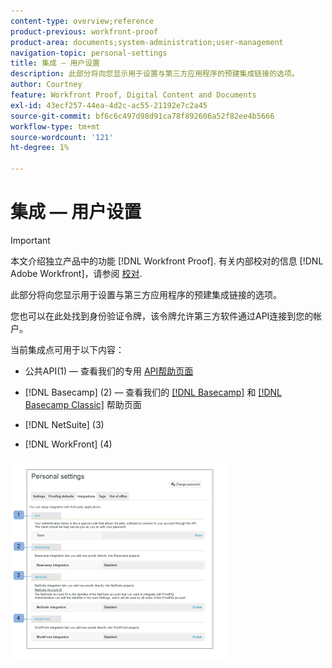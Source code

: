 ```yaml
---
content-type: overview;reference
product-previous: workfront-proof
product-area: documents;system-administration;user-management
navigation-topic: personal-settings
title: 集成 — 用户设置
description: 此部分将向您显示用于设置与第三方应用程序的预建集成链接的选项。
author: Courtney
feature: Workfront Proof, Digital Content and Documents
exl-id: 43ecf257-44ea-4d2c-ac55-21192e7c2a45
source-git-commit: bf6c6c497d98d91ca78f892606a52f82ee4b5666
workflow-type: tm+mt
source-wordcount: '121'
ht-degree: 1%

---
```


# 集成 — 用户设置

>[!IMPORTANT]
>
>本文介绍独立产品中的功能 [!DNL Workfront Proof]. 有关内部校对的信息 [!DNL Adobe Workfront]，请参阅 [校对](../../../review-and-approve-work/proofing/proofing.md).

此部分将向您显示用于设置与第三方应用程序的预建集成链接的选项。

您也可以在此处找到身份验证令牌，该令牌允许第三方软件通过API连接到您的帐户。

当前集成点可用于以下内容：

* 公共API(1) — 查看我们的专用 [API帮助页面](http://api.proofhq.com/)
* [!DNL Basecamp] (2) — 查看我们的 [[!DNL Basecamp]](https://support.workfront.com/hc/en-us/sections/115000911927-Basecamp) 和 [[!DNL Basecamp Classic]](https://support.workfront.com/hc/en-us/categories/115000588707-Basecamp-Classic) 帮助页面

* [!DNL NetSuite] (3)
* [!DNL WorkFront] (4)

![Integrations_tab_-_Personal_Settings.png](assets/integrations-tab---personal-settings-350x323.png)
